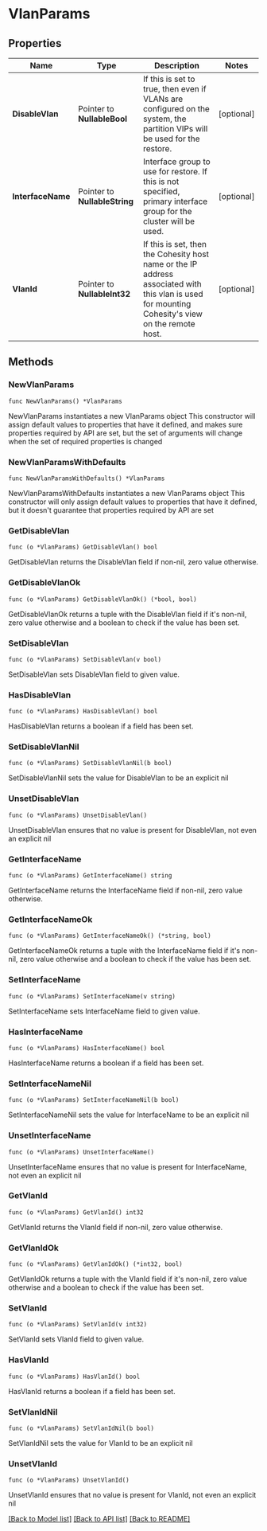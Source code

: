 # VlanParams

## Properties

Name | Type | Description | Notes
------------ | ------------- | ------------- | -------------
**DisableVlan** | Pointer to **NullableBool** | If this is set to true, then even if VLANs are configured on the system, the partition VIPs will be used for the restore. | [optional] 
**InterfaceName** | Pointer to **NullableString** | Interface group to use for restore. If this is not specified, primary interface group for the cluster will be used. | [optional] 
**VlanId** | Pointer to **NullableInt32** | If this is set, then the Cohesity host name or the IP address associated with this vlan is used for mounting Cohesity&#39;s view on the remote host. | [optional] 

## Methods

### NewVlanParams

`func NewVlanParams() *VlanParams`

NewVlanParams instantiates a new VlanParams object
This constructor will assign default values to properties that have it defined,
and makes sure properties required by API are set, but the set of arguments
will change when the set of required properties is changed

### NewVlanParamsWithDefaults

`func NewVlanParamsWithDefaults() *VlanParams`

NewVlanParamsWithDefaults instantiates a new VlanParams object
This constructor will only assign default values to properties that have it defined,
but it doesn't guarantee that properties required by API are set

### GetDisableVlan

`func (o *VlanParams) GetDisableVlan() bool`

GetDisableVlan returns the DisableVlan field if non-nil, zero value otherwise.

### GetDisableVlanOk

`func (o *VlanParams) GetDisableVlanOk() (*bool, bool)`

GetDisableVlanOk returns a tuple with the DisableVlan field if it's non-nil, zero value otherwise
and a boolean to check if the value has been set.

### SetDisableVlan

`func (o *VlanParams) SetDisableVlan(v bool)`

SetDisableVlan sets DisableVlan field to given value.

### HasDisableVlan

`func (o *VlanParams) HasDisableVlan() bool`

HasDisableVlan returns a boolean if a field has been set.

### SetDisableVlanNil

`func (o *VlanParams) SetDisableVlanNil(b bool)`

 SetDisableVlanNil sets the value for DisableVlan to be an explicit nil

### UnsetDisableVlan
`func (o *VlanParams) UnsetDisableVlan()`

UnsetDisableVlan ensures that no value is present for DisableVlan, not even an explicit nil
### GetInterfaceName

`func (o *VlanParams) GetInterfaceName() string`

GetInterfaceName returns the InterfaceName field if non-nil, zero value otherwise.

### GetInterfaceNameOk

`func (o *VlanParams) GetInterfaceNameOk() (*string, bool)`

GetInterfaceNameOk returns a tuple with the InterfaceName field if it's non-nil, zero value otherwise
and a boolean to check if the value has been set.

### SetInterfaceName

`func (o *VlanParams) SetInterfaceName(v string)`

SetInterfaceName sets InterfaceName field to given value.

### HasInterfaceName

`func (o *VlanParams) HasInterfaceName() bool`

HasInterfaceName returns a boolean if a field has been set.

### SetInterfaceNameNil

`func (o *VlanParams) SetInterfaceNameNil(b bool)`

 SetInterfaceNameNil sets the value for InterfaceName to be an explicit nil

### UnsetInterfaceName
`func (o *VlanParams) UnsetInterfaceName()`

UnsetInterfaceName ensures that no value is present for InterfaceName, not even an explicit nil
### GetVlanId

`func (o *VlanParams) GetVlanId() int32`

GetVlanId returns the VlanId field if non-nil, zero value otherwise.

### GetVlanIdOk

`func (o *VlanParams) GetVlanIdOk() (*int32, bool)`

GetVlanIdOk returns a tuple with the VlanId field if it's non-nil, zero value otherwise
and a boolean to check if the value has been set.

### SetVlanId

`func (o *VlanParams) SetVlanId(v int32)`

SetVlanId sets VlanId field to given value.

### HasVlanId

`func (o *VlanParams) HasVlanId() bool`

HasVlanId returns a boolean if a field has been set.

### SetVlanIdNil

`func (o *VlanParams) SetVlanIdNil(b bool)`

 SetVlanIdNil sets the value for VlanId to be an explicit nil

### UnsetVlanId
`func (o *VlanParams) UnsetVlanId()`

UnsetVlanId ensures that no value is present for VlanId, not even an explicit nil

[[Back to Model list]](../README.md#documentation-for-models) [[Back to API list]](../README.md#documentation-for-api-endpoints) [[Back to README]](../README.md)


